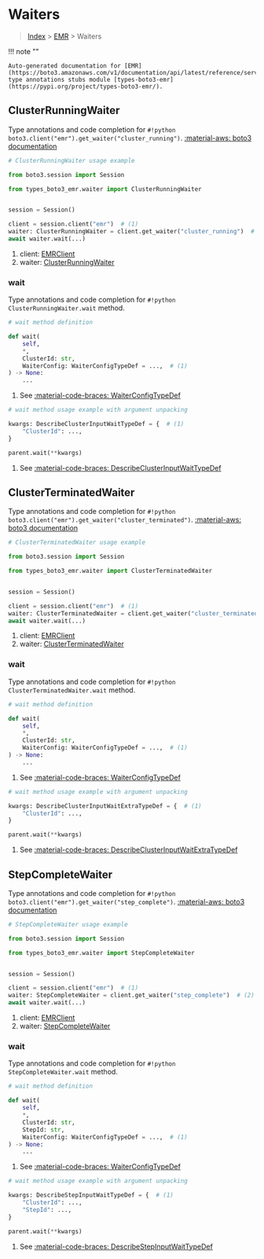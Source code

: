 # Waiters

> [Index](../README.md) > [EMR](./README.md) > Waiters

!!! note ""

    Auto-generated documentation for [EMR](https://boto3.amazonaws.com/v1/documentation/api/latest/reference/services/emr.html#emr)
    type annotations stubs module [types-boto3-emr](https://pypi.org/project/types-boto3-emr/).

## ClusterRunningWaiter

Type annotations and code completion for `#!python boto3.client("emr").get_waiter("cluster_running")`.
[:material-aws: boto3 documentation](https://boto3.amazonaws.com/v1/documentation/api/latest/reference/services/emr/waiter/ClusterRunning.html#EMR.Waiter.ClusterRunning)

```python
# ClusterRunningWaiter usage example

from boto3.session import Session

from types_boto3_emr.waiter import ClusterRunningWaiter


session = Session()

client = session.client("emr")  # (1)
waiter: ClusterRunningWaiter = client.get_waiter("cluster_running")  # (2)
await waiter.wait(...)
```

1. client: [EMRClient](./client.md)
2. waiter: [ClusterRunningWaiter](./waiters.md#clusterrunningwaiter)


### wait

Type annotations and code completion for `#!python ClusterRunningWaiter.wait` method.

```python
# wait method definition

def wait(
    self,
    *,
    ClusterId: str,
    WaiterConfig: WaiterConfigTypeDef = ...,  # (1)
) -> None:
    ...
```

1. See [:material-code-braces: WaiterConfigTypeDef](./type_defs.md#waiterconfigtypedef)


```python
# wait method usage example with argument unpacking

kwargs: DescribeClusterInputWaitTypeDef = {  # (1)
    "ClusterId": ...,
}

parent.wait(**kwargs)
```

1. See [:material-code-braces: DescribeClusterInputWaitTypeDef](./type_defs.md#describeclusterinputwaittypedef)
## ClusterTerminatedWaiter

Type annotations and code completion for `#!python boto3.client("emr").get_waiter("cluster_terminated")`.
[:material-aws: boto3 documentation](https://boto3.amazonaws.com/v1/documentation/api/latest/reference/services/emr/waiter/ClusterTerminated.html#EMR.Waiter.ClusterTerminated)

```python
# ClusterTerminatedWaiter usage example

from boto3.session import Session

from types_boto3_emr.waiter import ClusterTerminatedWaiter


session = Session()

client = session.client("emr")  # (1)
waiter: ClusterTerminatedWaiter = client.get_waiter("cluster_terminated")  # (2)
await waiter.wait(...)
```

1. client: [EMRClient](./client.md)
2. waiter: [ClusterTerminatedWaiter](./waiters.md#clusterterminatedwaiter)


### wait

Type annotations and code completion for `#!python ClusterTerminatedWaiter.wait` method.

```python
# wait method definition

def wait(
    self,
    *,
    ClusterId: str,
    WaiterConfig: WaiterConfigTypeDef = ...,  # (1)
) -> None:
    ...
```

1. See [:material-code-braces: WaiterConfigTypeDef](./type_defs.md#waiterconfigtypedef)


```python
# wait method usage example with argument unpacking

kwargs: DescribeClusterInputWaitExtraTypeDef = {  # (1)
    "ClusterId": ...,
}

parent.wait(**kwargs)
```

1. See [:material-code-braces: DescribeClusterInputWaitExtraTypeDef](./type_defs.md#describeclusterinputwaitextratypedef)
## StepCompleteWaiter

Type annotations and code completion for `#!python boto3.client("emr").get_waiter("step_complete")`.
[:material-aws: boto3 documentation](https://boto3.amazonaws.com/v1/documentation/api/latest/reference/services/emr/waiter/StepComplete.html#EMR.Waiter.StepComplete)

```python
# StepCompleteWaiter usage example

from boto3.session import Session

from types_boto3_emr.waiter import StepCompleteWaiter


session = Session()

client = session.client("emr")  # (1)
waiter: StepCompleteWaiter = client.get_waiter("step_complete")  # (2)
await waiter.wait(...)
```

1. client: [EMRClient](./client.md)
2. waiter: [StepCompleteWaiter](./waiters.md#stepcompletewaiter)


### wait

Type annotations and code completion for `#!python StepCompleteWaiter.wait` method.

```python
# wait method definition

def wait(
    self,
    *,
    ClusterId: str,
    StepId: str,
    WaiterConfig: WaiterConfigTypeDef = ...,  # (1)
) -> None:
    ...
```

1. See [:material-code-braces: WaiterConfigTypeDef](./type_defs.md#waiterconfigtypedef)


```python
# wait method usage example with argument unpacking

kwargs: DescribeStepInputWaitTypeDef = {  # (1)
    "ClusterId": ...,
    "StepId": ...,
}

parent.wait(**kwargs)
```

1. See [:material-code-braces: DescribeStepInputWaitTypeDef](./type_defs.md#describestepinputwaittypedef)
